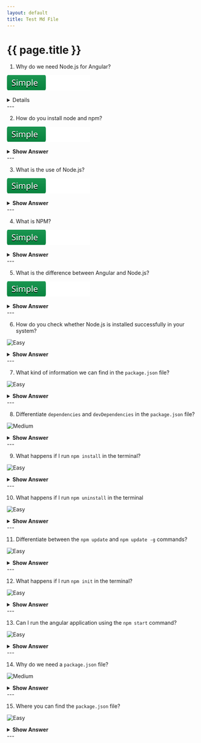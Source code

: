 ```yaml
---
layout: default
title: Test Md File
---
```


<h1> {{ page.title }} </h1>

1. Why do we need Node.js for Angular?

![Easy](https://raw.githubusercontent.com/AbySebastin/mdfiles-check/1760fa08eab534d13e8abc0c3f9518ad7dfddbaf/ComplexityTags/simple%20(2).svg)

<details>

  <ul>
    <li>We use Node.js and npm as tools for building Angular or React apps.</li> 
    <li>Angular is a front-end framework used to create a web application and is written in **Typescript**.</li>
    <li>The **browser only understands JavaScript code**, so we need to compile Typescript (.ts file) to plain JavaScript (.js file). </li>
    <li>We use Node.js and npm to perform this compilation, then we can deploy them in production.</li>
  </ul>
  
</details>
---

2. How do you install node and npm?

![Easy](https://raw.githubusercontent.com/AbySebastin/mdfiles-check/1760fa08eab534d13e8abc0c3f9518ad7dfddbaf/ComplexityTags/simple%20(2).svg)

<details>
<summary><b>Show Answer</b></summary>
<blockquote>

- Download Node.js from nodejs.org and install it. 
- The npm CLI gets installed with Node.js by default. 
- To check that you have installed npm, run `npm -v` in a  terminal. 
- **NOTE:** npm can install packages in a node_modules folder in angular working directory.

</blockquote>
</details>
---

3. What is the use of Node.js?

![Easy](https://raw.githubusercontent.com/AbySebastin/mdfiles-check/1760fa08eab534d13e8abc0c3f9518ad7dfddbaf/ComplexityTags/simple%20(2).svg)

<details>
<summary><b>Show Answer</b></summary>
<blockquote>
  
- Node.js is an open-source, cross-platform run-time environment built on Chrome's V8 JavaScript engine.
- Node.js is used to execute JavaScript code outside of a web browser. It provides a library of various JavaScript modules, which simplifies the development of web applications.
- Global companies like Netflix, Facebook, Walmart Linkedin, Uber, etc., use Node.js for building their applications. 
  
</blockquote>
</details>
---

4. What is NPM?

![Easy](https://raw.githubusercontent.com/AbySebastin/mdfiles-check/1760fa08eab534d13e8abc0c3f9518ad7dfddbaf/ComplexityTags/simple%20(2).svg)

<details>
<summary><b>Show Answer</b></summary>
<blockquote>
 
- NPM stands for Node Package Manager, responsible for managing all the packages and modules for Node.js.

- Node Package Manager provides two main functionalities:
    - Provides online repositories for node.js packages/modules, which are searchable on search.nodejs.org
    - Provides command-line utility to install Node.js packages and also manages Node.js versions and dependencies  
  
</blockquote>
</details>  
---

5. What is the difference between Angular and Node.js?

![Easy](https://raw.githubusercontent.com/AbySebastin/mdfiles-check/1760fa08eab534d13e8abc0c3f9518ad7dfddbaf/ComplexityTags/simple%20(2).svg)

<details>
<summary><b>Show Answer</b></summary>
<blockquote>

|                           Angular                           |                                 Node.js                                 |
|:-----------------------------------------------------------:|:-----------------------------------------------------------------------:|
|            It is a frontend development framework           |                     It is a server-side environment                     |
|                 It is written in TypeScript                 |                    It is written in C, C++ languages                    |
| Used for building single-page, client-side web applications | Used for building fast and scalable server-side networking applications |
 
</blockquote>
</details>
---

6. How do you check whether Node.js is installed successfully in your system?

![Easy](https://github.com/revaturelabs/interviewquestions/blob/dev/ComplexityTags/simple%20(2).svg)

<details>
<summary><b>Show Answer</b></summary>
<blockquote>

To check that node.js is installed, open the power shell or command prompt (cmd) and type `node –v`. If the node is installed tall properly in your system print something like that v4.4.3.

</blockquote>
</details> 
---
 
7. What kind of information we can find in the `package.json` file?

![Easy](https://github.com/revaturelabs/interviewquestions/blob/dev/ComplexityTags/simple%20(2).svg)

<details>
<summary><b>Show Answer</b></summary>
<blockquote>

 `package.json` file is used to store the metadata related to the project such as a project description, the version of the project in a particular distribution, and license information, as well as to store the list of dependency packages.

</blockquote>
</details>  
---
 
8. Differentiate `dependencies` and `devDependencies` in the `package.json` file?

![Medium](https://github.com/revaturelabs/interviewquestions/blob/dev/ComplexityTags/Medium%20(2).svg)

<details>
<summary><b>Show Answer</b></summary>
<blockquote>

In `package.json`, regular `dependencies` are packages that are required for your production-ready site or app to work. Production-ready means the online version of your website or app that the audience experiences.

`devDependencies` are packages used for development purposes, e.g for running tests or transpiling your code.

</blockquote>
</details>
---
 
9. What happens if I run `npm install` in the terminal?

![Easy](https://github.com/revaturelabs/interviewquestions/blob/dev/ComplexityTags/simple%20(2).svg)

<details>
<summary><b>Show Answer</b></summary>
<blockquote>
The 
`npm install` command is used for installing JavaScript packages on your local computer.

</blockquote>
</details>
---
 
10. What happens if I run `npm uninstall` in the terminal

![Easy](https://github.com/revaturelabs/interviewquestions/blob/dev/ComplexityTags/simple%20(2).svg)

<details>
<summary><b>Show Answer</b></summary>
<blockquote>The 

`npm uninstall` command is used to remove installed npm packages on your computer.

</blockquote>
</details>  
---
 
11. Differentiate between the `npm update` and `npm update -g` commands?

![Easy](https://github.com/revaturelabs/interviewquestions/blob/dev/ComplexityTags/simple%20(2).svg)

<details>
<summary><b>Show Answer</b></summary>
<blockquote>

The `npm update command is used to update the node package manager to the latest version.
  
It will also install missing packages.

If the -g flag is specified, this command will update globally installed packages.

If no package name is specified, all packages in the specified location (global or local) will be updated.
  
</blockquote>
</details>
---
 
12. What happens if I run `npm init` in the terminal?

![Easy](https://github.com/revaturelabs/interviewquestions/blob/dev/ComplexityTags/simple%20(2).svg)

<details>
<summary><b>Show Answer</b></summary>
<blockquote>

The `npm init` command in the JSON language creates a package.json file for your project’s front end. 

</blockquote>
</details>
---
 
13. Can I run the angular application using the `npm start` command?

![Easy](https://github.com/revaturelabs/interviewquestions/blob/dev/ComplexityTags/simple%20(2).svg)
<details>
<summary><b>Show Answer</b></summary>
<blockquote>

 Yes, it can run an angular application.

</blockquote>
</details>
---

14. Why do we need a `package.json` file?

![Medium](https://github.com/revaturelabs/interviewquestions/blob/dev/ComplexityTags/Medium%20(2).svg)

<details>
<summary><b>Show Answer</b></summary>
<blockquote>

`package.json` contains just JSON. The main purpose of this file is to hold various metadata related to the project. The file is used to provide the information to the node package manager (NPM) that allows identifying the project and its dependencies.

</blockquote>
</details>
---

15. Where you can find the `package.json` file?

![Easy](https://github.com/revaturelabs/interviewquestions/blob/dev/ComplexityTags/simple%20(2).svg)

<details>
<summary><b>Show Answer</b></summary>
<blockquote>

The `package.json` file is normally present in the root directory of a project folder structure.

</blockquote>
</details>
---
